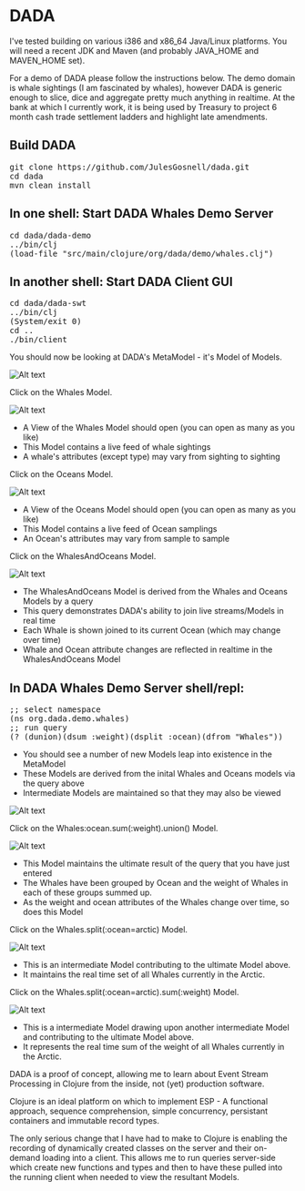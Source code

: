 DADA
====

I've tested building on various i386 and x86_64 Java/Linux
platforms. You will need a recent JDK and Maven (and probably
JAVA_HOME and MAVEN_HOME set).

For a demo of DADA please follow the instructions below. The demo
domain is whale sightings (I am fascinated by whales), however DADA is
generic enough to slice, dice and aggregate pretty much anything in
realtime. At the bank at which I currently work, it is being used by
Treasury to project 6 month cash trade settlement ladders and
highlight late amendments.

## Build DADA
<pre>
git clone https://github.com/JulesGosnell/dada.git
cd dada
mvn clean install
</pre>

## In one shell: Start DADA Whales Demo Server
<pre>
cd dada/dada-demo
../bin/clj
(load-file "src/main/clojure/org/dada/demo/whales.clj")
</pre>

## In another shell: Start DADA Client GUI
<pre>
cd dada/dada-swt
../bin/clj
(System/exit 0)
cd ..
./bin/client
</pre>

You should now be looking at DADA's MetaModel - it's Model of Models.


![Alt text](https://raw.github.com/JulesGosnell/dada/master/images/MetaModel.gif)


Click on the Whales Model.


![Alt text](https://raw.github.com/JulesGosnell/dada/master/images/Whales.gif)


 - A View of the Whales Model should open (you can open as many as you like)
 - This Model contains a live feed of whale sightings
 - A whale's attributes (except type) may vary from sighting to sighting

Click on the Oceans Model.


![Alt text](https://raw.github.com/JulesGosnell/dada/master/images/Oceans.gif)


 - A View of the Oceans Model should open (you can open as many as you like)
 - This Model contains a live feed of Ocean samplings
 - An Ocean's attributes may vary from sample to sample

Click on the WhalesAndOceans Model.


![Alt text](https://raw.github.com/JulesGosnell/dada/master/images/WhalesAndOceans.gif)


 - The WhalesAndOceans Model is derived from the Whales and Oceans Models by a query
 - This query demonstrates DADA's ability to join live streams/Models in real time
 - Each Whale is shown joined to its current Ocean (which may change over time)
 - Whale and Ocean attribute changes are reflected in realtime in the WhalesAndOceans Model

## In DADA Whales Demo Server shell/repl:
<pre>
;; select namespace
(ns org.dada.demo.whales)
;; run query
(? (dunion)(dsum :weight)(dsplit :ocean)(dfrom "Whales"))
</pre>

 - You should see a number of new Models leap into existence in the MetaModel
 - These Models are derived from the inital Whales and Oceans models via the query above
 - Intermediate Models are maintained so that they may also be viewed


![Alt text](https://raw.github.com/JulesGosnell/dada/master/images/MetaModel2.gif)


Click on the Whales:ocean.sum(:weight).union() Model.


![Alt text](https://raw.github.com/JulesGosnell/dada/master/images/WhaleWeightSummedByOcean.gif)


 - This Model maintains the ultimate result of the query that you have just entered
 - The Whales have been grouped by Ocean and the weight of Whales in each of these groups summed up.
 - As the weight and ocean attributes of the Whales change over time, so does this Model

Click on the Whales.split(:ocean=arctic) Model.


![Alt text](https://raw.github.com/JulesGosnell/dada/master/images/ArcticWhales.gif)


 - This is an intermediate Model contributing to the ultimate Model above.
 - It maintains the real time set of all Whales currently in the Arctic.

Click on the Whales.split(:ocean=arctic).sum(:weight) Model.


![Alt text](https://raw.github.com/JulesGosnell/dada/master/images/ActicWhalesTotalWeight.gif)


 - This is a intermediate Model drawing upon another intermediate Model and contributing to the ultimate Model above.
 - It represents the real time sum of the weight of all Whales currently in the Arctic.

DADA is a proof of concept, allowing me to learn about Event Stream
Processing in Clojure from the inside, not (yet) production software.

Clojure is an ideal platform on which to implement ESP - A functional
approach, sequence comprehension, simple concurrency, persistant
containers and immutable record types.

The only serious change that I have had to make to Clojure is enabling
the recording of dynamically created classes on the server and their
on-demand loading into a client. This allows me to run queries
server-side which create new functions and types and then to have
these pulled into the running client when needed to view the resultant
Models.

